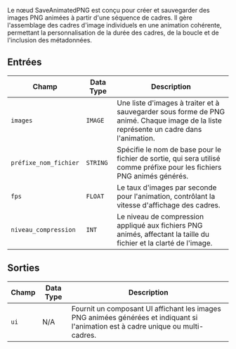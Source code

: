
Le nœud SaveAnimatedPNG est conçu pour créer et sauvegarder des images PNG animées à partir d'une séquence de cadres. Il gère l'assemblage des cadres d'image individuels en une animation cohérente, permettant la personnalisation de la durée des cadres, de la boucle et de l'inclusion des métadonnées.

## Entrées

| Champ             | Data Type | Description                                                                         |
|-------------------|-------------|-------------------------------------------------------------------------------------|
| `images`          | `IMAGE`     | Une liste d'images à traiter et à sauvegarder sous forme de PNG animé. Chaque image de la liste représente un cadre dans l'animation. |
| `préfixe_nom_fichier` | `STRING`    | Spécifie le nom de base pour le fichier de sortie, qui sera utilisé comme préfixe pour les fichiers PNG animés générés. |
| `fps`             | `FLOAT`     | Le taux d'images par seconde pour l'animation, contrôlant la vitesse d'affichage des cadres. |
| `niveau_compression`  | `INT`       | Le niveau de compression appliqué aux fichiers PNG animés, affectant la taille du fichier et la clarté de l'image. |

## Sorties

| Champ | Data Type | Description                                                                       |
|-------|-------------|-----------------------------------------------------------------------------------|
| `ui`  | N/A         | Fournit un composant UI affichant les images PNG animées générées et indiquant si l'animation est à cadre unique ou multi-cadres. |
